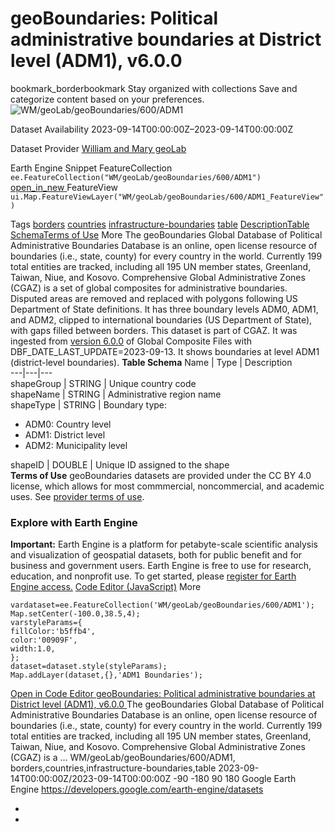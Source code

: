  
#  geoBoundaries: Political administrative boundaries at District level (ADM1), v6.0.0 
bookmark_borderbookmark Stay organized with collections  Save and categorize content based on your preferences.
![WM/geoLab/geoBoundaries/600/ADM1](https://developers.google.com/earth-engine/datasets/images/WM/WM_geoLab_geoBoundaries_600_ADM1_sample.png) 

Dataset Availability
    2023-09-14T00:00:00Z–2023-09-14T00:00:00Z 

Dataset Provider
     [ William and Mary geoLab ](https://www.geoboundaries.org/index.html) 

Earth Engine Snippet
     FeatureCollection `    ee.FeatureCollection("WM/geoLab/geoBoundaries/600/ADM1")   ` [ open_in_new ](https://code.earthengine.google.com/?scriptPath=Examples:Datasets/WM/WM_geoLab_geoBoundaries_600_ADM1)      FeatureView  `    ui.Map.FeatureViewLayer("WM/geoLab/geoBoundaries/600/ADM1_FeatureView")   ` 

Tags
     [borders](https://developers.google.com/earth-engine/datasets/tags/borders) [countries](https://developers.google.com/earth-engine/datasets/tags/countries) [infrastructure-boundaries](https://developers.google.com/earth-engine/datasets/tags/infrastructure-boundaries) [table](https://developers.google.com/earth-engine/datasets/tags/table)
[Description](https://developers.google.com/earth-engine/datasets/catalog/WM_geoLab_geoBoundaries_600_ADM1#description)[Table Schema](https://developers.google.com/earth-engine/datasets/catalog/WM_geoLab_geoBoundaries_600_ADM1#table-schema)[Terms of Use](https://developers.google.com/earth-engine/datasets/catalog/WM_geoLab_geoBoundaries_600_ADM1#terms-of-use) More
The geoBoundaries Global Database of Political Administrative Boundaries Database is an online, open license resource of boundaries (i.e., state, county) for every country in the world. Currently 199 total entities are tracked, including all 195 UN member states, Greenland, Taiwan, Niue, and Kosovo.
Comprehensive Global Administrative Zones (CGAZ) is a set of global composites for administrative boundaries. Disputed areas are removed and replaced with polygons following US Department of State definitions. It has three boundary levels ADM0, ADM1, and ADM2, clipped to international boundaries (US Department of State), with gaps filled between borders.
This dataset is part of CGAZ. It was ingested from [version 6.0.0](https://github.com/wmgeolab/geoBoundaries/tree/1289e40e366c7b320550be1ee0614a9472d572d4) of Global Composite Files with DBF_DATE_LAST_UPDATE=2023-09-13. It shows boundaries at level ADM1 (district-level boundaries).
**Table Schema**
Name | Type | Description  
---|---|---  
shapeGroup | STRING | Unique country code  
shapeName | STRING | Administrative region name  
shapeType | STRING | Boundary type:
  * ADM0: Country level
  * ADM1: District level
  * ADM2: Municipality level

  
shapeID | DOUBLE | Unique ID assigned to the shape  
**Terms of Use**
geoBoundaries datasets are provided under the CC BY 4.0 license, which allows for most commmercial, noncommercial, and academic uses. See [provider terms of use](https://www.geoboundaries.org/index.html#usage).
### Explore with Earth Engine
**Important:** Earth Engine is a platform for petabyte-scale scientific analysis and visualization of geospatial datasets, both for public benefit and for business and government users. Earth Engine is free to use for research, education, and nonprofit use. To get started, please [register for Earth Engine access.](https://console.cloud.google.com/earth-engine)
[Code Editor (JavaScript)](https://developers.google.com/earth-engine/datasets/catalog/WM_geoLab_geoBoundaries_600_ADM1#code-editor-javascript-sample) More
```
vardataset=ee.FeatureCollection('WM/geoLab/geoBoundaries/600/ADM1');
Map.setCenter(-100.0,38.5,4);
varstyleParams={
fillColor:'b5ffb4',
color:'00909F',
width:1.0,
};
dataset=dataset.style(styleParams);
Map.addLayer(dataset,{},'ADM1 Boundaries');
```
[ Open in Code Editor ](https://code.earthengine.google.com/?scriptPath=Examples:Datasets/WM/WM_geoLab_geoBoundaries_600_ADM1)
[ geoBoundaries: Political administrative boundaries at District level (ADM1), v6.0.0 ](https://developers.google.com/earth-engine/datasets/catalog/WM_geoLab_geoBoundaries_600_ADM1)
The geoBoundaries Global Database of Political Administrative Boundaries Database is an online, open license resource of boundaries (i.e., state, county) for every country in the world. Currently 199 total entities are tracked, including all 195 UN member states, Greenland, Taiwan, Niue, and Kosovo. Comprehensive Global Administrative Zones (CGAZ) is a …
WM/geoLab/geoBoundaries/600/ADM1, borders,countries,infrastructure-boundaries,table 
2023-09-14T00:00:00Z/2023-09-14T00:00:00Z
-90 -180 90 180 
Google Earth Engine
https://developers.google.com/earth-engine/datasets
  * [ ](https://doi.org/https://www.geoboundaries.org/index.html)
  * [ ](https://doi.org/https://developers.google.com/earth-engine/datasets/catalog/WM_geoLab_geoBoundaries_600_ADM1)



